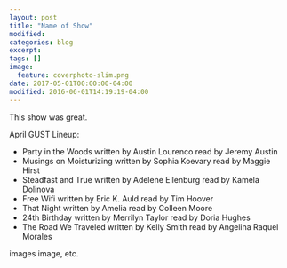 ```yaml
---
layout: post
title: "Name of Show"
modified:
categories: blog
excerpt:
tags: []
image:
  feature: coverphoto-slim.png
date: 2017-05-01T00:00:00-04:00
modified: 2016-06-01T14:19:19-04:00
---
```


This show was great.

April GUST Lineup: 

* Party in the Woods	written by	Austin Lourenco	read by	Jeremy Austin
* Musings on Moisturizing	written by	Sophia Koevary	read by	Maggie Hirst
* Steadfast and True	written by	Adelene Ellenburg	read by	Kamela Dolinova
* Free Wifi	written by	Eric K. Auld	read by	Tim Hoover
* That Night	written by	Amelia	read by	Colleen Moore
* 24th Birthday	written by	Merrilyn Taylor	read by	Doria Hughes
* The Road We Traveled	written by	Kelly Smith	read by	Angelina Raquel Morales

images image, etc.